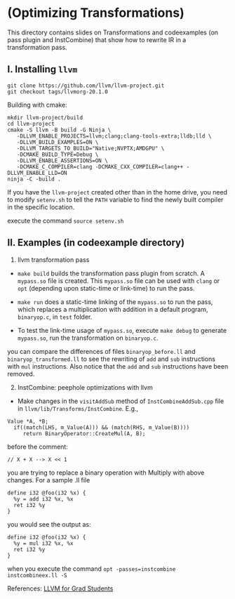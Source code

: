 # (Optimizing Transformations)

This directory contains slides on Transformations and codeexamples (on pass plugin and InstCombine) that show how to rewrite IR in a transformation pass.  

## I. Installing `llvm`

```
git clone https://github.com/llvm/llvm-project.git
git checkout tags/llvmorg-20.1.0
```

Building with cmake:
```
mkdir llvm-project/build
cd llvm-project
cmake -S llvm -B build -G Ninja \
   -DLLVM_ENABLE_PROJECTS=llvm;clang;clang-tools-extra;lldb;lld \
   -DLLVM_BUILD_EXAMPLES=ON \
   -DLLVM_TARGETS_TO_BUILD="Native;NVPTX;AMDGPU" \
   -DCMAKE_BUILD_TYPE=Debug \
   -DLLVM_ENABLE_ASSERTIONS=ON \
   -DCMAKE_C_COMPILER=clang -DCMAKE_CXX_COMPILER=clang++ -DLLVM_ENABLE_LLD=ON
ninja -C -build . 
```
If you have the `llvm-project` created other than in the home drive, you need to modify `setenv.sh` to tell the `PATH` variable to find the newly built compiler in the specific location. 

execute the command `source setenv.sh`


## II. Examples (in codeexample directory)
1. llvm transformation pass 

- `make build` builds the transformation pass plugin from scratch. A `mypass.so` file is created. This `mypass.so` file can be used with `clang` or `opt` (depending upon static-time or link-time) to run the pass.

- `make run` does a static-time linking of the `mypass.so` to run the pass, which replaces a multiplication with addition in a default program, `binaryop.c`, in `test` folder.


- To test the link-time usage of `mypass.so`, execute `make debug` to generate `mypass.so`, run the transformation on `binaryop.c`.

you can compare the differences of files `binaryop_before.ll` and `binaryop_transformed.ll` to see the rewriting of `add` and `sub` instructions with `mul` instructions. Also notice that the `add` and `sub` instructions have been removed.

2. InstCombine: peephole optimizations with llvm
- Make changes in the `visitAddSub` method of `InstCombineAddSub.cpp` file in `llvm/lib/Transforms/InstCombine`. E.g.,
```
Value *A, *B;
  if((match(LHS, m_Value(A))) && (match(RHS, m_Value(B))))
     return BinaryOperator::CreateMul(A, B);
```
before the comment: 
```
// X + X --> X << 1
```

you are trying to replace a binary operation with Multiply with above changes.  For a sample .ll file
```
define i32 @foo(i32 %x) {
  %y = add i32 %x, %x
  ret i32 %y
}
```

you would see the output as:
```
define i32 @foo(i32 %x) {
  %y = mul i32 %x, %x
  ret i32 %y
}
```

when you execute the command `opt -passes=instcombine instcombineex.ll -S` 



References:
[LLVM for Grad Students](https://www.cs.cornell.edu/~asampson/blog/llvm.html)
